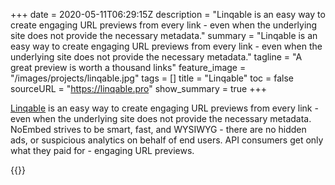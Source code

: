 +++
date = 2020-05-11T06:29:15Z
description = "Linqable is an easy way to create engaging URL previews from every link - even when the underlying site does not provide the necessary metadata."
summary = "Linqable is an easy way to create engaging URL previews from every link - even when the underlying site does not provide the necessary metadata."
tagline = "A great preview is worth a thousand links"
feature_image = "/images/projects/linqable.jpg"
tags = []
title = "Linqable"
toc = false
sourceURL = "https://linqable.pro"
show_summary = true
+++

[Linqable](https://linqable.pro) is an easy way to create engaging URL
previews from every link - even when the underlying site does not provide the
necessary metadata. NoEmbed strives to be smart, fast, and WYSIWYG - there are
no hidden ads, or suspicious analytics on behalf of end users. API consumers get
only what they paid for - engaging URL previews.

<div>
  {{<oembed "https://linqable.pro">}}
</div>